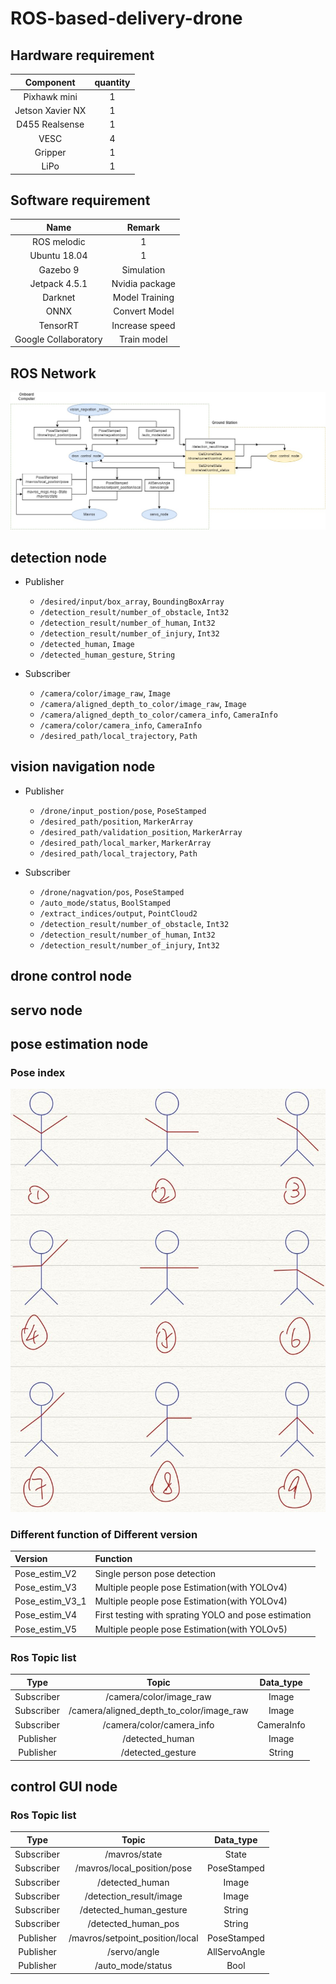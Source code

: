 # ROS-based-delivery-drone

## Hardware requirement
| Component                  | quantity |
|:--------------------------:|:---------:|
|Pixhawk mini                | 1         |
|Jetson Xavier NX            | 1         |
|D455 Realsense              | 1         |
|VESC                        | 4         |
|Gripper                     | 1         |
|LiPo                        | 1         |

## Software requirement
| Name                  | Remark          |
|:---------------------:|:------:|
|ROS melodic            | 1               |
|Ubuntu 18.04           | 1               |
|Gazebo 9               | Simulation      |
|Jetpack 4.5.1          | Nvidia package  |
|Darknet                | Model Training  |
|ONNX                   | Convert Model   |
|TensorRT               | Increase speed  |
|Google Collaboratory   | Train model     |

## ROS Network
![image](https://github.com/laitathei/ROS-based-delivery-drone/blob/main/figure/ros_network.jpg)

## detection node
* Publisher
     * `/desired/input/box_array`, `BoundingBoxArray`
     * `/detection_result/number_of_obstacle`, `Int32`
     * `/detection_result/number_of_human`, `Int32`
     * `/detection_result/number_of_injury`, `Int32`
     * `/detected_human`, `Image`
     * `/detected_human_gesture`, `String`

* Subscriber
     * `/camera/color/image_raw`, `Image`
     * `/camera/aligned_depth_to_color/image_raw`, `Image`
     * `/camera/aligned_depth_to_color/camera_info`, `CameraInfo`
     * `/camera/color/camera_info`, `CameraInfo`
     * `/desired_path/local_trajectory`, `Path`

## vision navigation node
* Publisher
     * `/drone/input_postion/pose`, `PoseStamped`
     * `/desired_path/position`, `MarkerArray`
     * `/desired_path/validation_position`, `MarkerArray`
     * `/desired_path/local_marker`, `MarkerArray`
     * `/desired_path/local_trajectory`, `Path`

* Subscriber
     * `/drone/nagvation/pos`, `PoseStamped`
     * `/auto_mode/status`, `BoolStamped`
     * `/extract_indices/output`, `PointCloud2`
     * `/detection_result/number_of_obstacle`, `Int32`
     * `/detection_result/number_of_human`, `Int32`
     * `/detection_result/number_of_injury`, `Int32`

## drone control node


## servo node


## pose estimation node
### Pose index
![Index](https://github.com/laitathei/ROS-based-delivery-drone/blob/main/figure/Pose_Index.jpeg)

### Different function of Different version 

| Version | Function |
|:---|:---|
|Pose_estim_V2| Single person pose detection|
|Pose_estim_V3| Multiple people pose Estimation(with YOLOv4)|
|Pose_estim_V3_1|Multiple people pose Estimation(with YOLOv4)|
|Pose_estim_V4| First testing with sprating YOLO and pose estimation|
|Pose_estim_V5| Multiple people pose Estimation(with YOLOv5)|


### Ros Topic list


|Type|Topic|Data_type|
|:---:|:---:|:---:|
|Subscriber|/camera/color/image_raw|Image|
|Subscriber|/camera/aligned_depth_to_color/image_raw|Image|
|Subscriber|/camera/color/camera_info|CameraInfo|
|Publisher|/detected_human|Image|
|Publisher|/detected_gesture|String|

##  control GUI node


### Ros Topic list


|Type|Topic|Data_type|
|:---:|:---:|:---:|
|Subscriber|/mavros/state|State|
|Subscriber|/mavros/local_position/pose|PoseStamped|
|Subscriber|/detected_human|Image|
|Subscriber|/detection_result/image|Image|
|Subscriber|/detected_human_gesture|String|
|Subscriber|/detected_human_pos|String|
|Publisher|/mavros/setpoint_position/local|PoseStamped|
|Publisher|/servo/angle|AllServoAngle|
|Publisher|/auto_mode/status|Bool|